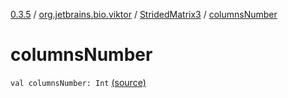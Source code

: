 [0.3.5](../../index.md) / [org.jetbrains.bio.viktor](../index.md) / [StridedMatrix3](index.md) / [columnsNumber](.)

# columnsNumber

`val columnsNumber: Int` [(source)](https://github.com/JetBrains-Research/viktor/blob/0.3.5/src/main/kotlin/org/jetbrains/bio/viktor/StridedMatrix3.kt#L12)